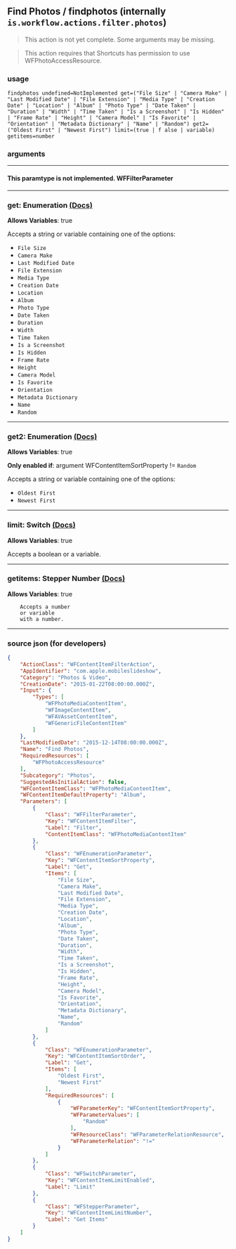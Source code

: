 
## Find Photos / findphotos (internally `is.workflow.actions.filter.photos`)

> This action is not yet complete. Some arguments may be missing.

> This action requires that Shortcuts has permission to use WFPhotoAccessResource.



### usage
```
findphotos undefined=NotImplemented get=("File Size" | "Camera Make" | "Last Modified Date" | "File Extension" | "Media Type" | "Creation Date" | "Location" | "Album" | "Photo Type" | "Date Taken" | "Duration" | "Width" | "Time Taken" | "Is a Screenshot" | "Is Hidden" | "Frame Rate" | "Height" | "Camera Model" | "Is Favorite" | "Orientation" | "Metadata Dictionary" | "Name" | "Random") get2=("Oldest First" | "Newest First") limit=(true | f alse | variable) getitems=number
```

### arguments

---

#### This paramtype is not implemented. WFFilterParameter

---

### get: Enumeration [(Docs)](https://pfgithub.github.io/shortcutslang/gettingstarted#enum-select-field)
**Allows Variables**: true



Accepts a string 
or variable
containing one of the options:

- `File Size`
- `Camera Make`
- `Last Modified Date`
- `File Extension`
- `Media Type`
- `Creation Date`
- `Location`
- `Album`
- `Photo Type`
- `Date Taken`
- `Duration`
- `Width`
- `Time Taken`
- `Is a Screenshot`
- `Is Hidden`
- `Frame Rate`
- `Height`
- `Camera Model`
- `Is Favorite`
- `Orientation`
- `Metadata Dictionary`
- `Name`
- `Random`

---

### get2: Enumeration [(Docs)](https://pfgithub.github.io/shortcutslang/gettingstarted#enum-select-field)
**Allows Variables**: true

**Only enabled if**: argument WFContentItemSortProperty != `Random`

Accepts a string 
or variable
containing one of the options:

- `Oldest First`
- `Newest First`

---

### limit: Switch [(Docs)](https://pfgithub.github.io/shortcutslang/gettingstarted#switch-or-expanding-or-boolean-fields)
**Allows Variables**: true



Accepts a boolean
or a variable.

---

### getitems: Stepper Number [(Docs)](https://pfgithub.github.io/shortcutslang/gettingstarted#stepper-number-fields)
**Allows Variables**: true



		Accepts a number 
		or variable
		with a number.

---

### source json (for developers)

```json
{
	"ActionClass": "WFContentItemFilterAction",
	"AppIdentifier": "com.apple.mobileslideshow",
	"Category": "Photos & Video",
	"CreationDate": "2015-01-22T08:00:00.000Z",
	"Input": {
		"Types": [
			"WFPhotoMediaContentItem",
			"WFImageContentItem",
			"WFAVAssetContentItem",
			"WFGenericFileContentItem"
		]
	},
	"LastModifiedDate": "2015-12-14T08:00:00.000Z",
	"Name": "Find Photos",
	"RequiredResources": [
		"WFPhotoAccessResource"
	],
	"Subcategory": "Photos",
	"SuggestedAsInitialAction": false,
	"WFContentItemClass": "WFPhotoMediaContentItem",
	"WFContentItemDefaultProperty": "Album",
	"Parameters": [
		{
			"Class": "WFFilterParameter",
			"Key": "WFContentItemFilter",
			"Label": "Filter",
			"ContentItemClass": "WFPhotoMediaContentItem"
		},
		{
			"Class": "WFEnumerationParameter",
			"Key": "WFContentItemSortProperty",
			"Label": "Get",
			"Items": [
				"File Size",
				"Camera Make",
				"Last Modified Date",
				"File Extension",
				"Media Type",
				"Creation Date",
				"Location",
				"Album",
				"Photo Type",
				"Date Taken",
				"Duration",
				"Width",
				"Time Taken",
				"Is a Screenshot",
				"Is Hidden",
				"Frame Rate",
				"Height",
				"Camera Model",
				"Is Favorite",
				"Orientation",
				"Metadata Dictionary",
				"Name",
				"Random"
			]
		},
		{
			"Class": "WFEnumerationParameter",
			"Key": "WFContentItemSortOrder",
			"Label": "Get",
			"Items": [
				"Oldest First",
				"Newest First"
			],
			"RequiredResources": [
				{
					"WFParameterKey": "WFContentItemSortProperty",
					"WFParameterValues": [
						"Random"
					],
					"WFResourceClass": "WFParameterRelationResource",
					"WFParameterRelation": "!="
				}
			]
		},
		{
			"Class": "WFSwitchParameter",
			"Key": "WFContentItemLimitEnabled",
			"Label": "Limit"
		},
		{
			"Class": "WFStepperParameter",
			"Key": "WFContentItemLimitNumber",
			"Label": "Get Items"
		}
	]
}
```
